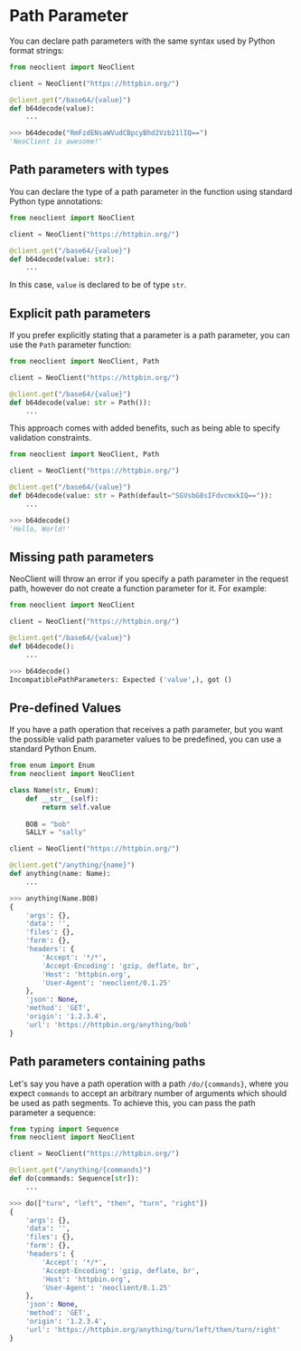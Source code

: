 # Path Parameter
You can declare path parameters with the same syntax used by Python format strings:
```python
from neoclient import NeoClient

client = NeoClient("https://httpbin.org/")

@client.get("/base64/{value}")
def b64decode(value):
    ...
```
```python
>>> b64decode("RmFzdENsaWVudCBpcyBhd2Vzb21lIQ==")
'NeoClient is awesome!'
```

## Path parameters with types
You can declare the type of a path parameter in the function using standard Python type annotations:
```python
from neoclient import NeoClient

client = NeoClient("https://httpbin.org/")

@client.get("/base64/{value}")
def b64decode(value: str):
    ...
```
In this case, `value` is declared to be of type `str`.

## Explicit path parameters
If you prefer explicitly stating that a parameter is a path parameter, you can use the `Path` parameter function:
```python
from neoclient import NeoClient, Path

client = NeoClient("https://httpbin.org/")

@client.get("/base64/{value}")
def b64decode(value: str = Path()):
    ...
```
This approach comes with added benefits, such as being able to specify validation constraints.
```python
from neoclient import NeoClient, Path

client = NeoClient("https://httpbin.org/")

@client.get("/base64/{value}")
def b64decode(value: str = Path(default="SGVsbG8sIFdvcmxkIQ==")):
    ...
```
```python
>>> b64decode()
'Hello, World!'
```

## Missing path parameters
NeoClient will throw an error if you specify a path parameter in the request path, however do not create a function parameter for it. For example:
```python
from neoclient import NeoClient

client = NeoClient("https://httpbin.org/")

@client.get("/base64/{value}")
def b64decode():
    ...
```
```python
>>> b64decode()
IncompatiblePathParameters: Expected ('value',), got ()
```

## Pre-defined Values
If you have a path operation that receives a path parameter, but you want the possible valid path parameter values to be predefined, you can use a standard Python Enum.
```python
from enum import Enum
from neoclient import NeoClient

class Name(str, Enum):
    def __str__(self):
        return self.value
        
    BOB = "bob"
    SALLY = "sally"

client = NeoClient("https://httpbin.org/")

@client.get("/anything/{name}")
def anything(name: Name):
    ...
```
```python
>>> anything(Name.BOB)
{
    'args': {},
    'data': '',
    'files': {},
    'form': {},
    'headers': {
        'Accept': '*/*',
        'Accept-Encoding': 'gzip, deflate, br',
        'Host': 'httpbin.org',
        'User-Agent': 'neoclient/0.1.25'
    },
    'json': None,
    'method': 'GET',
    'origin': '1.2.3.4',
    'url': 'https://httpbin.org/anything/bob'
}
```

## Path parameters containing paths
Let's say you have a path operation with a path `/do/{commands}`, where you expect `commands` to accept an arbitrary number of arguments which should be used as path segments. To achieve this, you can pass the path parameter a sequence:
```python
from typing import Sequence
from neoclient import NeoClient

client = NeoClient("https://httpbin.org/")

@client.get("/anything/{commands}")
def do(commands: Sequence[str]):
    ...
```
```python
>>> do(["turn", "left", "then", "turn", "right"])
{
    'args': {},
    'data': '',
    'files': {},
    'form': {},
    'headers': {
        'Accept': '*/*',
        'Accept-Encoding': 'gzip, deflate, br',
        'Host': 'httpbin.org',
        'User-Agent': 'neoclient/0.1.25'
    },
    'json': None,
    'method': 'GET',
    'origin': '1.2.3.4',
    'url': 'https://httpbin.org/anything/turn/left/then/turn/right'
}
```